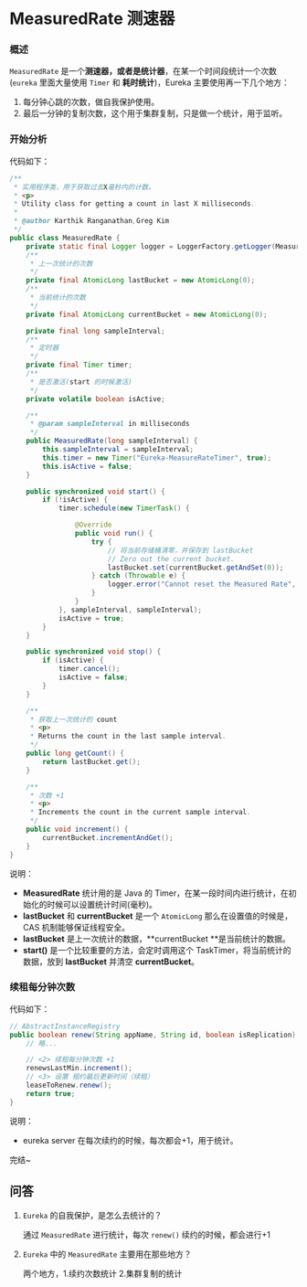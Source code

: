 # MeasuredRate 测速器

### 概述

`MeasuredRate` 是一个**测速器，或者是统计器**，在某一个时间段统计一个次数 (`eureka` 里面大量使用 `Timer` 和 **耗时统计**)，Eureka 主要使用再一下几个地方：

1. 每分钟心跳的次数，做自我保护使用。
2. 最后一分钟的复制次数，这个用于集群复制，只是做一个统计，用于监听。

### 开始分析

代码如下：

```java
/**
 * 实用程序类，用于获取过去X毫秒内的计数。
 * <p>
 * Utility class for getting a count in last X milliseconds.
 *
 * @author Karthik Ranganathan,Greg Kim
 */
public class MeasuredRate {
    private static final Logger logger = LoggerFactory.getLogger(MeasuredRate.class);
    /**
     * 上一次统计的次数
     */
    private final AtomicLong lastBucket = new AtomicLong(0);
    /**
     * 当前统计的次数
     */
    private final AtomicLong currentBucket = new AtomicLong(0);

    private final long sampleInterval;
    /**
     * 定时器
     */
    private final Timer timer;
    /**
     * 是否激活(start 的时候激活)
     */
    private volatile boolean isActive;

    /**
     * @param sampleInterval in milliseconds
     */
    public MeasuredRate(long sampleInterval) {
        this.sampleInterval = sampleInterval;
        this.timer = new Timer("Eureka-MeasureRateTimer", true);
        this.isActive = false;
    }

    public synchronized void start() {
        if (!isActive) {
            timer.schedule(new TimerTask() {

                @Override
                public void run() {
                    try {
                        // 将当前存储桶清零，并保存到 lastBucket
                        // Zero out the current bucket.
                        lastBucket.set(currentBucket.getAndSet(0));
                    } catch (Throwable e) {
                        logger.error("Cannot reset the Measured Rate", e);
                    }
                }
            }, sampleInterval, sampleInterval);
            isActive = true;
        }
    }

    public synchronized void stop() {
        if (isActive) {
            timer.cancel();
            isActive = false;
        }
    }

    /**
     * 获取上一次统计的 count
     * <p>
     * Returns the count in the last sample interval.
     */
    public long getCount() {
        return lastBucket.get();
    }

    /**
     * 次数 +1
     * <p>
     * Increments the count in the current sample interval.
     */
    public void increment() {
        currentBucket.incrementAndGet();
    }
}
```

说明：

- **MeasuredRate** 统计用的是 Java 的 Timer，在某一段时间内进行统计，在初始化的时候可以设置统计时间(毫秒)。
- **lastBucket** 和 **currentBucket** 是一个 `AtomicLong` 那么在设置值的时候是，CAS 机制能够保证线程安全。
- **lastBucket** 是上一次统计的数据，**currentBucket **是当前统计的数据。
- **start()** 是一个比较重要的方法，会定时调用这个 TaskTimer，将当前统计的数据，放到 **lastBucket** 并清空 **currentBucket**。

### 续租每分钟次数

代码如下：

```java
// AbstractInstanceRegistry
public boolean renew(String appName, String id, boolean isReplication) {
    // 略...

    // <2> 续租每分钟次数 +1
    renewsLastMin.increment();
    // <3> 设置 租约最后更新时间（续租）
    leaseToRenew.renew();
    return true;
}
```

说明：

- eureka server 在每次续约的时候，每次都会+1，用于统计。

完结~

## 问答

1. `Eureka` 的自我保护，是怎么去统计的？

   通过 `MeasuredRate` 进行统计，每次 `renew()` 续约的时候，都会进行+1

2. `Eureka` 中的 `MeasuredRate` 主要用在那些地方？

   两个地方，1.续约次数统计 2.集群复制的统计

​
